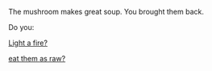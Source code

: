 The mushroom makes great soup. You brought them back.

Do you:

[Light a fire?](../../light-fire/fire.md)

[eat them as raw?](../../super-man/save-the-word.md)
